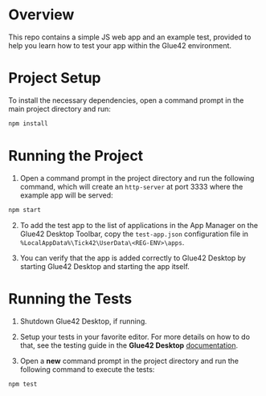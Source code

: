 # Overview

This repo contains a simple JS web app and an example test, provided to help you learn how to test your app within the Glue42 environment.

# Project Setup

To install the necessary dependencies, open a command prompt in the main project directory and run:

```cmd
npm install
```

# Running the Project

1. Open a command prompt in the project directory and run the following command, which will create an `http-server` at port 3333 where the example app will be served:

```cmd
npm start
```

2. To add the test app to the list of applications in the App Manager on the Glue42 Desktop Toolbar, copy the `test-app.json` configuration file in `%LocalAppData%\Tick42\UserData\<REG-ENV>\apps`.

3. You can verify that the app is added correctly to Glue42 Desktop by starting Glue42 Desktop and starting the app itself.

# Running the Tests

1. Shutdown Glue42 Desktop, if running.

2. Setup your tests in your favorite editor. For more details on how to do that, see the testing guide in the **Glue42 Desktop** [documentation](https://docs.glue42.com/developers/testing-your-app/mocha-and-spectron/index.html).

3. Open a **new** command prompt in the project directory and run the following command to execute the tests:

```cmd
npm test
```